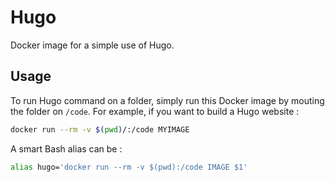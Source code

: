 # Hugo

Docker image for a simple use of Hugo.

## Usage

To run Hugo command on a folder, simply run this Docker image by mouting the folder on `/code`. For example, if you want to build a Hugo website :

```bash
docker run --rm -v $(pwd)/:/code MYIMAGE
```

A smart Bash alias can be :

```bash
alias hugo='docker run --rm -v $(pwd):/code IMAGE $1'
```
